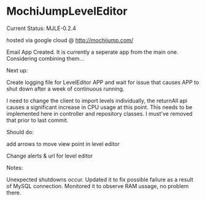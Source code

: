 # MochiJumpLevelEditor

Current Status: MJLE-0.2.4

hosted via google cloud @ http://mochijump.com/

Email App Created. It is currently a seperate app from the main one. Considering combining them...

Next up:

Create logging file for LevelEditor APP and wait for issue that causes APP to shut down after a week of continuous running.

I need to change the client to import levels individually, the returnAll api causes a significant increase in CPU usage at this point. This needs to be implemented here in controller and repository classes. I must've removed that prior to last commit.

Should do:

add arrows to move view point in level editor

Change alerts & url for level editor

Notes:

Unexpected shutdowns occur. Updated it to fix possible failure as a result of MySQL connection. Monitored it to observe RAM ussage, no problem there.
